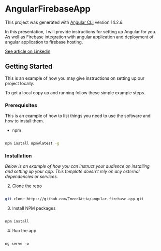 # AngularFirebaseApp

This project was generated with [Angular CLI](https://github.com/angular/angular-cli) version 14.2.6.

In this presentation, I will provide instructions for setting up Angular for you. As well as Firebase integration with angular application and deployment of angular application to firebase hosting.

[See article on Linkedin](https://www.linkedin.com/pulse/deploy-angular-14-application-firebase-attia-imed)


<!-- GETTING STARTED -->

## Getting Started

  

This is an example of how you may give instructions on setting up our project locally.

To get a local copy up and running follow these simple example steps.

  

### Prerequisites

  

This is an example of how to list things you need to use the software and how to install them.

* npm

```sh

npm install npm@latest -g

```

  

### Installation

  

_Below is an example of how you can instruct your audience on installing and setting up your app. This template doesn't rely on any external dependencies or services._

  


2. Clone the repo

```sh

git clone https://github.com/ImeedAttia/angular-firebase-app.git

```

3. Install NPM packages

```sh

npm install

```

4. Run the app 

```js

ng serve -o

```
  

